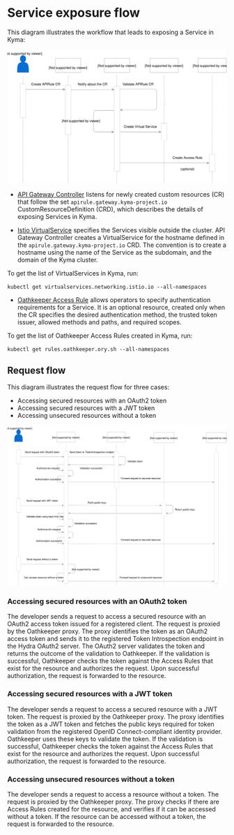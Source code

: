 # Service exposure flow 

This diagram illustrates the workflow that leads to exposing a Service in Kyma:

![service-exposure-flow](../../assets/service-exposure-flow.svg)

- [API Gateway Controller](../00-10-overview-api-gateway-controller.md) listens for newly created custom resources (CR) that follow the set `apirule.gateway.kyma-project.io` CustomResourceDefinition (CRD), which describes the details of exposing Services in Kyma.

- [Istio VirtualService](https://istio.io/latest/docs/reference/config/networking/virtual-service/) specifies the Services visible outside the cluster. API Gateway Controller creates a VirtualService for the hostname defined in the `apirule.gateway.kyma-project.io` CRD. The convention is to create a hostname using the name of the Service as the subdomain, and the domain of the Kyma cluster.

To get the list of VirtualServices in Kyma, run:

  ```shell
  kubectl get virtualservices.networking.istio.io --all-namespaces
  ```

- [Oathkeeper Access Rule](https://www.ory.sh/oathkeeper/docs/api-access-rules) allows operators to specify authentication requirements for a Service. It is an optional resource, created only when the CR specifies the desired authentication method, the trusted token issuer, allowed methods and paths, and required scopes.

To get the list of Oathkeeper Access Rules created in Kyma, run:

  ```shell
  kubectl get rules.oathkeeper.ory.sh --all-namespaces
  ```

## Request flow

This diagram illustrates the request flow for three cases:
  - Accessing secured resources with an OAuth2 token
  - Accessing secured resources with a JWT token
  - Accessing unsecured resources without a token

![request-flow](../../assets/api-gateway-request-flow.svg)

### Accessing secured resources with an OAuth2 token

The developer sends a request to access a secured resource with an OAuth2 access token issued for a registered client. The request is proxied by the Oathkeeper proxy. The proxy identifies the token as an OAuth2 access token and sends it to the registered Token Introspection endpoint in the Hydra OAuth2 server. The OAuth2 server validates the token and returns the outcome of the validation to Oathkeeper. If the validation is successful, Oathkeeper checks the token against the Access Rules that exist for the resource and authorizes the request. Upon successful authorization, the request is forwarded to the resource.

### Accessing secured resources with a JWT token

The developer sends a request to access a secured resource with a JWT token. The request is proxied by the Oathkeeper proxy. The proxy identifies the token as a JWT token and fetches the public keys required for token validation from the registered OpenID Connect-compliant identity provider. Oathkeeper uses these keys to validate the token. If the validation is successful, Oathkeeper checks the token against the Access Rules that exist for the resource and authorizes the request. Upon successful authorization, the request is forwarded to the resource.

### Accessing unsecured resources without a token

The developer sends a request to access a resource without a token. The request is proxied by the Oathkeeper proxy. The proxy checks if there are Access Rules created for the resource, and verifies if it can be accessed without a token. If the resource can be accessed without a token, the request is forwarded to the resource.